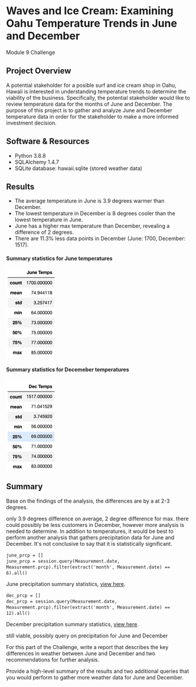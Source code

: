 # Waves and Ice Cream: Examining Oahu Temperature Trends in June and December
Module 9 Challenge

## Project Overview
A potential stakeholder for a posible surf and ice cream shop in Oahu, Hawaii is interested in understanding temperature trends to determine the viability of the business. Specifically, the potential stakeholder would like to review temperature data for the months of June and December. The purpose of this project is to gather and analyze June and December temperature data in order for the stakeholder to make a more informed investment decision.

## Software & Resources
- Python 3.8.8
- SQLAlchemy 1.4.7
- SQLite database: hawaii.sqlite (stored weather data)

## Results
- The average temperature in June is 3.9 degrees warmer than December. 
- The lowest temperature in December is 8 degrees cooler than the lowest temperature in June.
- June has a higher max temperature than December, revealing a difference of 2 degrees.
- There are 11.3% less data points in December (June: 1700, December: 1517).

#### Summary statistics for June temperatures
![fig1](https://github.com/retroxsky06/surfs_up/blob/main/Resources/June_temps.png)

#### Summary statistics for Decemeber temperatures
![fig2](https://github.com/retroxsky06/surfs_up/blob/main/Resources/Dec_Temps.png)


## Summary
Base on the findings of the analysis, the differences are by a at 2-3 degrees.

only 3.9 degrees difference on average, 2 degree difference for max.  there could possibly be less customers in December, however more analysis is needed to determine.  In addition to temperatures, it would be best to perform another analysis that gathers precipitation data for June and December.  It's not conclusive to say that it is statistically significant.

```
june_prcp = []
june_prcp = session.query(Measurement.date, Measurement.prcp).filter(extract('month', Measurement.date) == 6).all()
```
June precipitation summary statistics, [view here](https://github.com/retroxsky06/surfs_up/blob/main/Resources/june_prcp.png).


``` 
dec_prcp = []
dec_prcp = session.query(Measurement.date, Measurement.prcp).filter(extract('month', Measurement.date) == 12).all()
```


December precipitation summary statistics, [view here](https://github.com/retroxsky06/surfs_up/blob/main/Resources/dec_prcp.png).

still viable, possibly query on precipitation for June and December

For this part of the Challenge, write a report that describes the key differences in weather between June and December and two recommendations for further analysis.

Provide a high-level summary of the results and two additional queries that you would perform to gather more weather data for June and December.



